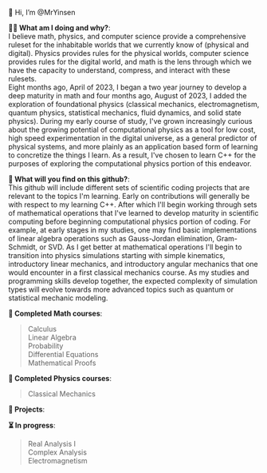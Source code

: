 👋 Hi, I’m @MrYinsen  
  
**🤷‍♂️ What am I doing and why?**:  
I believe math, physics, and computer science provide a comprehensive ruleset for the inhabitable worlds that we currently know of (physical and digital). Physics provides rules for the physical worlds, computer science provides rules for the digital world, and math is the lens through which we have the capacity to understand, compress, and interact with these rulesets.  
Eight months ago, April of 2023, I began a two year journey to develop a deep maturity in math  and four months ago, August of 2023, I added the exploration of foundational physics (classical mechanics, electromagnetism, quantum physics, statistical mechanics, fluid dynamics, and solid state physics). During my early course of study, I've grown increasingly curious about the growing potential of computational physics as a tool for low cost, high speed experimentation in the digital universe, as a general predictor of physical systems, and more plainly as an application based form of learning to concretize the things I learn. As a result, I've chosen to learn C++ for the purposes of exploring the computational physics portion of this endeavor.  
  
**👀 What will you find on this github?**:  
This github will include different sets of scientific coding projects that are relevant to the topics I'm learning. Early on contributions will generally be with respect to my learning C++. After which I'll begin working through sets of mathematical operations that I've learned to develop maturity in scientific computing before beginning computational physics portion of coding. For example, at early stages in my studies, one may find basic implementations of linear algebra operations such as Gauss-Jordan elimination, Gram-Schmidt, or SVD. As I get better at mathematical operations I'll begin to transition into physics simulations starting with simple kinematics,  introductory linear mechanics, and introductory angular mechanics that one would encounter in a first classical mechanics course. As my studies and programming skills develop together, the expected complexity of simulation types will evolve towards more advanced topics such as quantum or statistical mechanic modeling.
  
**🧮 Completed Math courses**:  
> Calculus  
> Linear Algebra  
> Probability  
> Differential Equations  
> Mathematical Proofs  

**🌠 Completed Physics courses**:  
> Classical Mechanics
  
**🚧 Projects**:
  
**⏳ In progress**:  
> Real Analysis I  
> Complex Analysis  
> Electromagnetism  

<!---
MrYinsen/MrYinsen is a ✨ special ✨ repository because its `README.md` (this file) appears on your GitHub profile.
You can click the Preview link to take a look at your changes.
--->
